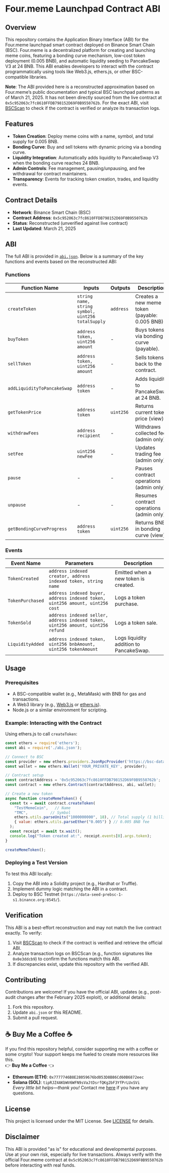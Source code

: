 # Four.meme Launchpad Contract ABI

## Overview
This repository contains the Application Binary Interface (ABI) for the Four.meme launchpad smart contract deployed on Binance Smart Chain (BSC). Four.meme is a decentralized platform for creating and launching meme coins, featuring a bonding curve mechanism, low-cost token deployment (0.005 BNB), and automatic liquidity seeding to PancakeSwap V3 at 24 BNB. This ABI enables developers to interact with the contract programmatically using tools like Web3.js, ethers.js, or other BSC-compatible libraries.

**Note**: The ABI provided here is a reconstructed approximation based on Four.meme’s public documentation and typical BSC launchpad patterns as of March 21, 2025. It has not been directly sourced from the live contract at `0x5c952063c7fc8610FFDB798152D69F0B9550762b`. For the exact ABI, visit [BSCScan](https://bscscan.com/address/0x5c952063c7fc8610FFDB798152D69F0B9550762b#code) to check if the contract is verified or analyze its transaction logs.

## Features
- **Token Creation**: Deploy meme coins with a name, symbol, and total supply for 0.005 BNB.
- **Bonding Curve**: Buy and sell tokens with dynamic pricing via a bonding curve.
- **Liquidity Integration**: Automatically adds liquidity to PancakeSwap V3 when the bonding curve reaches 24 BNB.
- **Admin Controls**: Fee management, pausing/unpausing, and fee withdrawal for contract maintainers.
- **Transparency**: Events for tracking token creation, trades, and liquidity events.

## Contract Details
- **Network**: Binance Smart Chain (BSC)
- **Contract Address**: `0x5c952063c7fc8610FFDB798152D69F0B9550762b`
- **Status**: Reconstructed (unverified against live contract)
- **Last Updated**: March 21, 2025

## ABI
The full ABI is provided in [`abi.json`](./abi.json). Below is a summary of the key functions and events based on the reconstructed ABI:

### Functions
| Function Name                | Inputs                                      | Outputs         | Description                                      |
|------------------------------|---------------------------------------------|-----------------|--------------------------------------------------|
| `createToken`                | `string name, string symbol, uint256 totalSupply` | `address`       | Creates a new meme token (payable: 0.005 BNB).   |
| `buyToken`                   | `address token, uint256 amount`             | -               | Buys tokens via bonding curve (payable).         |
| `sellToken`                  | `address token, uint256 amount`             | -               | Sells tokens back to the contract.               |
| `addLiquidityToPancakeSwap`  | `address token`                             | -               | Adds liquidity to PancakeSwap at 24 BNB.         |
| `getTokenPrice`              | `address token`                             | `uint256`       | Returns current token price (view).              |
| `withdrawFees`               | `address recipient`                         | -               | Withdraws collected fees (admin only).           |
| `setFee`                     | `uint256 newFee`                            | -               | Updates trading fee (admin only).                |
| `pause`                      | -                                           | -               | Pauses contract operations (admin only).         |
| `unpause`                    | -                                           | -               | Resumes contract operations (admin only).        |
| `getBondingCurveProgress`    | `address token`                             | `uint256`       | Returns BNB in bonding curve (view).             |

### Events
| Event Name          | Parameters                                              | Description                              |
|---------------------|--------------------------------------------------------|------------------------------------------|
| `TokenCreated`      | `address indexed creator, address indexed token, string name` | Emitted when a new token is created.     |
| `TokenPurchased`    | `address indexed buyer, address indexed token, uint256 amount, uint256 cost` | Logs a token purchase.                   |
| `TokenSold`         | `address indexed seller, address indexed token, uint256 amount, uint256 refund` | Logs a token sale.                       |
| `LiquidityAdded`    | `address indexed token, uint256 bnbAmount, uint256 tokenAmount` | Logs liquidity addition to PancakeSwap.  |

## Usage
### Prerequisites
- A BSC-compatible wallet (e.g., MetaMask) with BNB for gas and transactions.
- A Web3 library (e.g., [Web3.js](https://web3js.readthedocs.io/) or [ethers.js](https://docs.ethers.io/)).
- Node.js or a similar environment for scripting.

### Example: Interacting with the Contract
Using ethers.js to call `createToken`:

```javascript
const ethers = require('ethers');
const abi = require('./abi.json');

// Connect to BSC
const provider = new ethers.providers.JsonRpcProvider('https://bsc-dataseed.binance.org/');
const wallet = new ethers.Wallet('YOUR_PRIVATE_KEY', provider);

// Contract setup
const contractAddress = '0x5c952063c7fc8610FFDB798152D69F0B9550762b';
const contract = new ethers.Contract(contractAddress, abi, wallet);

// Create a new token
async function createMemeToken() {
  const tx = await contract.createToken(
    "TestMemeCoin",   // Name
    "TMC",          // Symbol
    ethers.utils.parseUnits("1000000000", 18), // Total supply (1 billion)
    { value: ethers.utils.parseEther("0.005") } // 0.005 BNB fee
  );
  const receipt = await tx.wait();
  console.log("Token created at:", receipt.events[0].args.token);
}

createMemeToken();
```

### Deploying a Test Version
To test this ABI locally:
1. Copy the ABI into a Solidity project (e.g., Hardhat or Truffle).
2. Implement dummy logic matching the ABI in a contract.
3. Deploy to BSC Testnet (`https://data-seed-prebsc-1-s1.binance.org:8545/`).

## Verification
This ABI is a best-effort reconstruction and may not match the live contract exactly. To verify:
1. Visit [BSCScan](https://bscscan.com/address/0x5c952063c7fc8610FFDB798152D69F0B9550762b#code) to check if the contract is verified and retrieve the official ABI.
2. Analyze transaction logs on BSCScan (e.g., function signatures like `0x0e3ddcb9`) to confirm the functions match this ABI.
3. If discrepancies exist, update this repository with the verified ABI.

## Contributing
Contributions are welcome! If you have the official ABI, updates (e.g., post-audit changes after the February 2025 exploit), or additional details:
1. Fork this repository.
2. Update `abi.json` or this README.
3. Submit a pull request.

## **☕ Buy Me a Coffee ☕**
If you find this repository helpful, consider supporting me with a coffee or some crypto! Your support keeps me fueled to create more resources like this.  
👉 **Buy Me a Coffee** 👈  
- **Ethereum (ETH)**: `0x7777746B8E28059676bd053D8B86Cd60B6872eec`  
- **Solana (SOL)**: `tipRJZ4AKbWV6WFN9sVaJtDsrfQKg2bF3YfPrLUxSVi`  
*Every little bit helps—thank you!*
Contact me [here](https://t.me/memelordcrypto) if you have any questions.

## License
This project is licensed under the MIT License. See [LICENSE](./LICENSE) for details.

## Disclaimer
This ABI is provided "as is" for educational and developmental purposes. Use at your own risk, especially for live transactions. Always verify with the official Four.meme contract at `0x5c952063c7fc8610FFDB798152D69F0B9550762b` before interacting with real funds.
